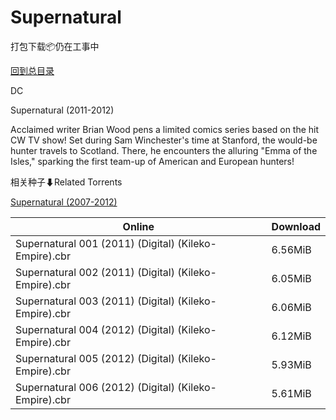 # Supernatural

打包下载📦仍在工事中

[回到总目录](/Catalogs.md)

DC

Supernatural (2011-2012)

Acclaimed writer Brian Wood pens a limited comics series based on the hit CW TV show! Set during Sam Winchester's time at Stanford, the would-be hunter travels to Scotland. There, he encounters the alluring "Emma of the Isles," sparking the first team-up of American and European hunters!





相关种子⬇Related Torrents

[Supernatural (2007-2012)](https://github.com/alicewish/markdown/blob/master/torrent/Supernatural--2007-2012.md)

Online | Download
--- | ---
Supernatural 001 (2011) (Digital) (Kileko-Empire).cbr | 6.56MiB
Supernatural 002 (2011) (Digital) (Kileko-Empire).cbr | 6.05MiB
Supernatural 003 (2011) (Digital) (Kileko-Empire).cbr | 6.06MiB
Supernatural 004 (2012) (Digital) (Kileko-Empire).cbr | 6.12MiB
Supernatural 005 (2012) (Digital) (Kileko-Empire).cbr | 5.93MiB
Supernatural 006 (2012) (Digital) (Kileko-Empire).cbr | 5.61MiB